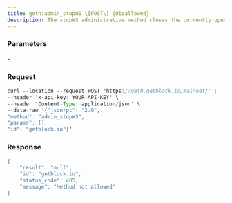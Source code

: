 ```yaml
---
title: geth:admin_stopWS \[POST\] {disallowed}
description: The stopWS administrative method closes the currently open WebSocket RPCendpoint. As the node can only have a single WebSocket endpoint running,this method takes no parameters, returning a boolean whether theendpoint was closed or not.
---
```


### Parameters


\-

### Request

``` java
curl --location --request POST 'https://geth.getblock.io/mainnet/' \
--header 'x-api-key: YOUR-API-KEY' \
--header 'Content-Type: application/json' \
--data-raw '{"jsonrpc": "2.0",
"method": "admin_stopWS",
"params": [],
"id": "getblock.io"}'
```

###  Response

``` java
{
    "result": "null",
    "id": "getblock.io",
    "status_code": 405,
    "message": "Method not allowed"
}
```

